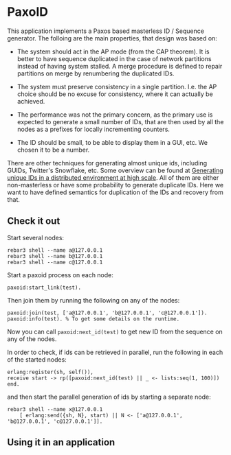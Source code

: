 # PaxoID #

This application implements a Paxos based masterless ID / Sequence generator.
The folloing are the main properties, that design was based on:

  * The system should act in the AP mode (from the CAP theorem).
    It is better to have sequence duplicated in the case of network
    partitions instead of having system stalled. A merge procedure
    is defined to repair partitions on merge by renumbering the
    duplicated IDs.

  * The system must preserve consistency in a single partition.
    I.e. the AP choice should be no excuse for consistency, where
    it can actually be achieved.

  * The performance was not the primary concern, as the primary use
    is expected to generate a small number of IDs, that are then
    used by all the nodes as a prefixes for locally incrementing
    counters.

  * The ID should be small, to be able to display them in a GUI, etc.
    We chosen it to be a number.

There are other techniques for generating almost unique ids,
including GUIDs, Twitter's Snowflake, etc. Some overview can
be found at [Generating unique IDs in a distributed environment at high scale](https://www.callicoder.com/distributed-unique-id-sequence-number-generator/).
All of them are either non-masterless or have some probability
to generate duplicate IDs. Here we want to have defined semantics
for duplication of the IDs and recovery from that.

## Check it out ##

Start several nodes:


    rebar3 shell --name a@127.0.0.1
    rebar3 shell --name b@127.0.0.1
    rebar3 shell --name c@127.0.0.1

Start a paxoid process on each node:

    paxoid:start_link(test).

Then join them by running the following on any of the nodes:

    paxoid:join(test, ['a@127.0.0.1', 'b@127.0.0.1', 'c@127.0.0.1']).
    paxoid:info(test). % To get some details on the runtime.

Now you can call `paxoid:next_id(test)` to get new ID from the sequence
on any of the nodes.

In order to check, if ids can be retrieved in parallel, run the following
in each of the started nodes:

    erlang:register(sh, self()),
    receive start -> rp([paxoid:next_id(test) || _ <- lists:seq(1, 100)]) end.

and then start the parallel generation of ids by starting a separate node:

    rebar3 shell --name x@127.0.0.1
        [ erlang:send({sh, N}, start) || N <- ['a@127.0.0.1', 'b@127.0.0.1', 'c@127.0.0.1']].


## Using it in an application ##

